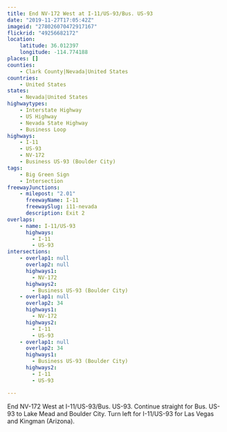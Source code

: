 ```yaml
---
title: End NV-172 West at I-11/US-93/Bus. US-93
date: "2019-11-27T17:05:42Z"
imageid: "278026070472917167"
flickrid: "49256682172"
location:
    latitude: 36.012397
    longitude: -114.774188
places: []
counties:
    - Clark County|Nevada|United States
countries:
    - United States
states:
    - Nevada|United States
highwaytypes:
    - Interstate Highway
    - US Highway
    - Nevada State Highway
    - Business Loop
highways:
    - I-11
    - US-93
    - NV-172
    - Business US-93 (Boulder City)
tags:
    - Big Green Sign
    - Intersection
freewayJunctions:
    - milepost: "2.01"
      freewayName: I-11
      freewaySlug: i11-nevada
      description: Exit 2
overlaps:
    - name: I-11/US-93
      highways:
        - I-11
        - US-93
intersections:
    - overlap1: null
      overlap2: null
      highways1:
        - NV-172
      highways2:
        - Business US-93 (Boulder City)
    - overlap1: null
      overlap2: 34
      highways1:
        - NV-172
      highways2:
        - I-11
        - US-93
    - overlap1: null
      overlap2: 34
      highways1:
        - Business US-93 (Boulder City)
      highways2:
        - I-11
        - US-93

---
```

End NV-172 West at I-11/US-93/Bus. US-93.  Continue straight for Bus. US-93 to Lake Mead and Boulder City.  Turn left for I-11/US-93 for Las Vegas and Kingman (Arizona).